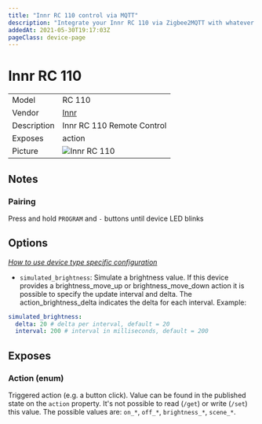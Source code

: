 ```yaml
---
title: "Innr RC 110 control via MQTT"
description: "Integrate your Innr RC 110 via Zigbee2MQTT with whatever smart home infrastructure you are using without the vendor's bridge or gateway."
addedAt: 2021-05-30T19:17:03Z
pageClass: device-page
---
```


<!-- !!!! -->
<!-- ATTENTION: This file is auto-generated through docgen! -->
<!-- You can only edit the "Notes"-Section between the two comment lines "Notes BEGIN" and "Notes END". -->
<!-- Do not use h1 or h2 heading within "## Notes"-Section. -->
<!-- !!!! -->

# Innr RC 110

|     |     |
|-----|-----|
| Model | RC 110  |
| Vendor  | [Innr](/supported-devices/#v=Innr)  |
| Description | Innr RC 110 Remote Control |
| Exposes | action |
| Picture | ![Innr RC 110](https://www.zigbee2mqtt.io/images/devices/RC-110.png) |


<!-- Notes BEGIN: You can edit here. Add "## Notes" headline if not already present. -->
## Notes


### Pairing
Press and hold `PROGRAM` and `-` buttons until device LED blinks
<!-- Notes END: Do not edit below this line -->



## Options
*[How to use device type specific configuration](../guide/configuration/devices-groups.md#specific-device-options)*

* `simulated_brightness`: Simulate a brightness value. If this device provides a brightness_move_up or brightness_move_down action it is possible to specify the update interval and delta. The action_brightness_delta indicates the delta for each interval. Example:
```yaml
simulated_brightness:
  delta: 20 # delta per interval, default = 20
  interval: 200 # interval in milliseconds, default = 200
```


## Exposes

### Action (enum)
Triggered action (e.g. a button click).
Value can be found in the published state on the `action` property.
It's not possible to read (`/get`) or write (`/set`) this value.
The possible values are: `on_*`, `off_*`, `brightness_*`, `scene_*`.

